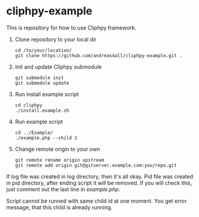 cliphpy-example
===============

This is repository for how to use Cliphpy framework.

1. Clone repository to your local dir

	```
	cd /to/your/location/
	git clone https://github.com/andreas4all/cliphpy-example.git .
	```
2. Init and update Cliphpy submodule

	```
	git submodule init
	git submodule update
	```

3. Run install example script

	```
	cd cliphpy
	./install.example.sh
	```

4. Run example script

	```
	cd ../Example/
	./example.php --child 2
	```

5. Change remote origin to your own

	```
	git remote rename origin upstream
	git remote add origin git@gitserver.example.com:you/repo.git
	```

If log file was created in log directory, then it's all okay. Pid file was created in pid directory, after ending script it will be removed. If you will check this, just comment out the last line in _example.php_.

Script cannot be runned with same child id at one moment. You get error message, that this child is already running.